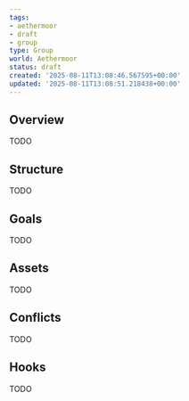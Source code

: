 ```yaml
---
tags:
- aethermoor
- draft
- group
type: Group
world: Aethermoor
status: draft
created: '2025-08-11T13:08:46.567595+00:00'
updated: '2025-08-11T13:08:51.218438+00:00'
---
```



## Overview

TODO
## Structure

TODO
## Goals

TODO
## Assets

TODO
## Conflicts

TODO
## Hooks

TODO
